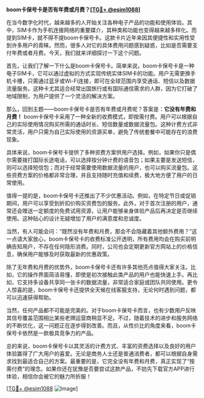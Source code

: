 **boom卡保号卡是否有年费或月费？[[TG💪+ @esim1088](https://t.me/s/esim1088)]**

在当今数字化时代，越来越多的人开始关注各种电子产品的功能和使用体验。其中，SIM卡作为手机连接网络的重要媒介，其种类和功能也变得越来越多样化。而提到SIM卡，就不得不提boom卡保号卡。这款卡片近年来因其便捷性和实用性受到许多用户的青睐。然而，很多人对它的具体费用问题感到疑惑，比如是否需要支付年费或者月费。今天，我们就来详细探讨一下这个问题。

首先，让我们了解一下什么是boom卡保号卡。简单来说，boom卡保号卡是一种电子SIM卡，它可以通过虚拟的方式实现传统实体SIM卡的功能。用户无需更换手机卡槽，只需通过蓝牙或Wi-Fi连接，即可在全球范围内享受通话、短信以及数据流量服务。这种卡尤其适合经常出国旅行或有国际通信需求的人群，因为它打破了地域限制，为用户提供了一个灵活的解决方案。

那么，回到主题——boom卡保号卡是否有年费或月费呢？答案是：**它没有年费和月费！** boom卡保号卡采用了一种全新的收费模式，即按需付费。用户可以根据自己的实际使用情况购买所需的通话时长、短信数量或数据流量包。这种计费方式非常灵活，用户只需为自己实际使用的资源买单，避免了传统套餐中可能存在的浪费现象。

具体来说，boom卡保号卡提供了多种资费方案供用户选择。例如，如果你只是偶尔需要拨打国际长途电话，可以选择按分钟计费的语音包；如果主要是发送短信，则可以选择短信包；而对于经常需要使用数据流量的用户，也可以购买流量包。这些资费方案的价格都非常合理，并且支持随时充值和续费，极大地方便了用户的日常使用。

值得一提的是，boom卡保号卡还推出了不少优惠活动。例如，在特定节日或促销期间，用户可以享受到折扣价购买资费包的服务。此外，对于首次注册的用户，通常还会赠送一定额度的免费试用资源，让用户能够亲身体验产品后再决定是否继续使用。这种贴心的设计无疑增加了用户的满意度和忠诚度。

当然，有人可能会问：“既然没有年费和月费，那会不会隐藏着其他额外费用？”这一点请大家放心，boom卡保号卡的收费标准公开透明，所有费用均会在购买前明确告知用户，不存在任何隐形消费。同时，公司也会定期更新官方网站上的价格信息，确保用户能够及时获取最新的优惠政策。

除了无年费和月费的优势外，boom卡保号卡还有许多其他亮点值得大家关注。比如，它的操作界面简洁易懂，即使是初次接触此类产品的用户也能快速上手。再比如，它支持多设备共享同一张卡的数据流量，非常适合家庭或团队共同使用。更令人惊喜的是，boom卡保号卡还提供全天候在线客服支持，无论何时遇到问题，都可以迅速获得帮助。

当然，任何产品都不可能是完美的。对于boom卡保号卡而言，也有少数用户反映其信号覆盖范围相比某些老牌运营商稍显不足。不过，随着技术的进步和服务网络的不断优化，这一问题正在逐步得到改善。而且，从性价比的角度来看，boom卡保号卡依然是一款极具竞争力的产品。

总的来说，boom卡保号卡以其灵活的计费方式、丰富的资费选择以及良好的用户体验赢得了广大用户的喜爱。无论是商务人士还是普通消费者，都可以根据自身需求找到最适合自己的方案。最重要的是，它完全没有年费和月费，真正实现了“按需付费”的理念。如果你还在犹豫是否要尝试这款产品，不妨先下载官方APP进行体验，相信你会被它的魅力所折服！

[[TG💪+ @esim1088](https://t.me/s/esim1088) ![Image](https://i.postimg.cc/4NQfJmqS/Snipaste-2025-05-13-00-14-12.png)]
